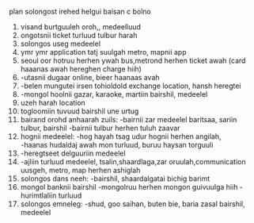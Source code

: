 plan
solongost irehed helgui baisan c bolno

1. visand burtguuleh oroh,, medeelluud
2. ongotsnii ticket turluud tulbur harah
3. solongos useg medeelel
4. ymr ymr application tatj suulgah metro, mapnii app
5. seoul oor hotruu herhen ywah bus,metrond herhen ticket awah
   (card haaanas awah hereghen charge hiih)
6. -utasnii dugaar online, bieer haanaas avah
7. -belen mungutei irsen tohioldold exchange location, hansh heregtei
8. -mongol hoolnii gazar, karaoke, martiin bairshil, medeelel
9. uzeh harah location
10. togloomiin tuvuud bairshil une urtug
11. bairand orohd anhaarah zuils:
    -bairnii zar medeelel baritsaa, sariin tulbur, bairshil
    -bairnii tulbur herhen tuluh zaavar
12. hognii medeelel:
    -hog hayah tsag udur hognii herhen angilah,  
    -haanas hudaldaj awah mon turluud, buruu haysan torguuli
13. -heregtseet delguuriin medeelel
14. -ajliin turluud medeelel, tsalin,shaardlaga,zar oruulah,communication uusgeh, metro, map herhen ashiglah
15. solongos dans neeh:
    -bairshil, shaardalgatai bichig barimt
16. mongol banknii bairshil
    -mongolruu herhen mongon guivuulga hiih
    -hurimtlaliin turluud
17. solongos emneleg:
    -shud, goo saihan, buten bie, baria zasal bairshil, medeelel
